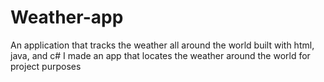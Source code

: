 # Weather-app
An application that tracks the weather all around the world
built with html, java, and c# I made an app that locates the weather around the world for project purposes 
